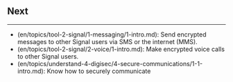 ## Next

---
- (en/topics/tool-2-signal/1-messaging/1-intro.md): Send encrypted messages to other Signal users via SMS or the internet (MMS).
- (en/topics/tool-2-signal/2-voice/1-intro.md): Make encrypted voice calls to other Signal users.
- (en/topics/understand-4-digisec/4-secure-communications/1-1-intro.md):  Know how to securely communicate 

